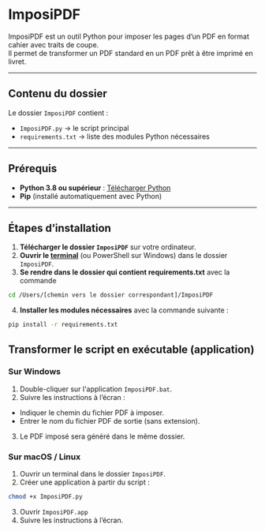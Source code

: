 # ImposiPDF

ImposiPDF est un outil Python pour imposer les pages d’un PDF en format cahier avec traits de coupe.  
Il permet de transformer un PDF standard en un PDF prêt à être imprimé en livret.

---

## Contenu du dossier

Le dossier `ImposiPDF` contient :  
- `ImposiPDF.py` → le script principal  
- `requirements.txt` → liste des modules Python nécessaires  

---

## Prérequis

- **Python 3.8 ou supérieur** : [Télécharger Python](https://www.python.org/downloads/)  
- **Pip** (installé automatiquement avec Python)  

---

## Étapes d’installation

1. **Télécharger le dossier `ImposiPDF`** sur votre ordinateur.
2. **Ouvrir le [terminal](https://e-value.fr/le-terminal-windows-cest-quoi-et-comment-lutiliser/)** (ou PowerShell sur Windows) dans le dossier `ImposiPDF`.
3. **Se rendre dans le dossier qui contient requirements.txt** avec la commande
```bash
cd /Users/[chemin vers le dossier correspondant]/ImposiPDF
```

4. **Installer les modules nécessaires** avec la commande suivante :

```bash
pip install -r requirements.txt
```

## Transformer le script en exécutable (application)
### Sur Windows

1. Double-cliquer sur l'application `ImposiPDF.bat`.
2. Suivre les instructions à l’écran :
- Indiquer le chemin du fichier PDF à imposer.
- Entrer le nom du fichier PDF de sortie (sans extension).
3. Le PDF imposé sera généré dans le même dossier.

### Sur macOS / Linux

1. Ouvrir un terminal dans le dossier `ImposiPDF`.
2. Créer une application à partir du script :
``` bash
chmod +x ImposiPDF.py
```

3. Ouvrir `ImposiPDF.app`
4. Suivre les instructions à l’écran.
